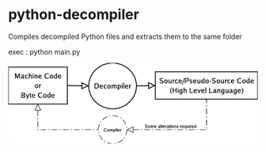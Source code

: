 # python-decompiler


Compiles decompiled Python files and extracts them to the same folder


exec : python main.py

![](img.png)